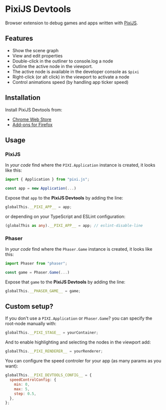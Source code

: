 # PixiJS Devtools

Browser extension to debug games and apps written with [PixiJS](http://pixijs.com/).

## Features

- Show the scene graph
- View and edit properties
- Double-click in the outliner to console.log a node
- Outline the active node in the viewport.
- The active node is available in the developer console as `$pixi`
- Right-click (or alt click) in the viewport to activate a node
- Control animations speed (by handling app ticker speed)

## Installation

Install PixiJS Devtools from:

- [Chrome Web Store](https://chrome.google.com/webstore/detail/pixi-inspector/aamddddknhcagpehecnhphigffljadon)
- [Add-ons for Firefox](https://addons.mozilla.org/en-US/firefox/addon/pixijs-devtools/)

## Usage

### PixiJS

In _your code_ find where the `PIXI.Application` instance is created, it looks like this:

```js
import { Application } from "pixi.js";

const app = new Application(...)
```

Expose that `app` to the **PixiJS Devtools** by adding the line:

```js
globalThis.__PIXI_APP__ = app;
```

or depending on your TypeScript and ESLint configuration:

```ts
(globalThis as any).__PIXI_APP__ = app; // eslint-disable-line
```

### Phaser

In _your code_ find where the `Phaser.Game` instance is created, it looks like this:

```js
import Phaser from "phaser";

const game = Phaser.Game(...)
```

Expose that `game` to the **PixiJS Devtools** by adding the line:

```js
globalThis.__PHASER_GAME__ = game;
```

## Custom setup?

If you don't use a `PIXI.Application` or `Phaser.Game`?
you can specify the root-node manually with:

```js
globalThis.__PIXI_STAGE__ = yourContainer;
```

And to enable highlighting and selecting the nodes in the viewport add:

```js
globalThis.__PIXI_RENDERER__ = yourRenderer;
```

You can configure the speed controler for your app (as many params as you want):

```js
globalThis.__PIXI_DEVTOOLS_CONFIG__ = {
  speedControlConfig: {
    min: 0,
    max: 5,
    step: 0.5,
  },
};
```
